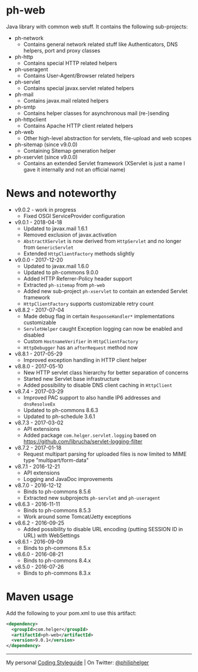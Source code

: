# ph-web
Java library with common web stuff. It contains the following sub-projects:
* ph-network
    * Contains general network related stuff like Authenticators, DNS helpers, port and proxy classes
* ph-http
    * Contains special HTTP related helpers 
* ph-useragent
    * Contains User-Agent/Browser related helpers 
* ph-servlet
    * Contains special javax.servlet related helpers 
* ph-mail
    * Contains javax.mail related helpers
* ph-smtp
    * Contains helper classes for asynchronous mail (re-)sending
* ph-httpclient
    * Contains Apache HTTP client related helpers
* ph-web
    * Other high-level abstraction for servlets, file-upload and web scopes
* ph-sitemap (since v9.0.0)
    * Containing Sitemap generation helper
* ph-xservlet (since v9.0.0)
    * Contains an extended Servlet framework (XServlet is just a name I gave it internally and not an official name)  
  
# News and noteworthy

* v9.0.2 - work in progress
  * Fixed OSGI ServiceProvider configuration
* v9.0.1 - 2018-04-18
  * Updated to javax.mail 1.6.1
  * Removed exclusion of javax.activation
  * `AbstractXServlet` is now derived from `HttpServlet` and no longer from `GenericServlet`
  * Extended `HttpClientFactory` methods slightly
* v9.0.0 - 2017-12-20
  * Updated to javax.mail 1.6.0
  * Updated to ph-commons 9.0.0
  * Added HTTP Referrer-Policy header support
  * Extracted `ph-sitemap` from `ph-web`
  * Added new sub-project `ph-xservlet` to contain an extended Servlet framework
  * `HttpClientFactory` supports customizable retry count 
* v8.8.2 - 2017-07-04
  * Made debug flag in certain `ResponseHandler*` implementations customizable
  * `ServletHelper` caught Exception logging can now be enabled and disabled
  * Custom `HostnameVerifier` in `HttpClientFactory`
  * `HttpDebugger` has an `afterRequest` method now 
* v8.8.1 - 2017-05-29
  * Improved exception handling in HTTP client helper
* v8.8.0 - 2017-05-10
  * New HTTP servlet class hierarchy for better separation of concerns
  * Started new Servlet base infrastructure
  * Added possibility to disable DNS client caching in `HttpClient`
* v8.7.4 - 2017-03-29
  * Improved PAC support to also handle IP6 addresses and `dnsResolveEx`
  * Updated to ph-commons 8.6.3
  * Updated to ph-schedule 3.6.1
* v8.7.3 - 2017-03-02
  * API extensions
  * Added package `com.helger.servlet.logging` based on https://github.com/librucha/servlet-logging-filter
* v8.7.2 - 2017-01-18
  * Request multipart parsing for uploaded files is now limited to MIME type "multipart/form-data"
* v8.7.1 - 2016-12-21
  * API extensions
  * Logging and JavaDoc improvements
* v8.7.0 - 2016-12-12
  * Binds to ph-commons 8.5.6
  * Extracted new subprojects `ph-servlet` and `ph-useragent`
* v8.6.3 - 2016-11-11
  * Binds to ph-commons 8.5.3
  * Work around some Tomcat/Jetty exceptions
* v8.6.2 - 2016-09-25
  * Added possibility to disable URL encoding (putting SESSION ID in URL) with WebSettings
* v8.6.1 - 2016-09-09
  * Binds to ph-commons 8.5.x
* v8.6.0 - 2016-08-21
  * Binds to ph-commons 8.4.x
* v8.5.0 - 2016-07-26
  * Binds to ph-commons 8.3.x

# Maven usage
Add the following to your pom.xml to use this artifact:

```xml
<dependency>
  <groupId>com.helger</groupId>
  <artifactId>ph-web</artifactId>
  <version>9.0.1</version>
</dependency>
```

---

My personal [Coding Styleguide](https://github.com/phax/meta/blob/master/CodingStyleguide.md) |
On Twitter: <a href="https://twitter.com/philiphelger">@philiphelger</a>
